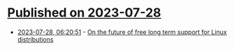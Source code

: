 # [Published on 2023-07-28](index.md)

* [2023-07-28, 06:20:51](https://lobste.rs/s/lzoj54/on_future_free_long_term_support_for_linux) - [On the future of free long term support for Linux distributions](https://utcc.utoronto.ca/~cks/space/blog/linux/LongTermSupportNoMoreFree)
